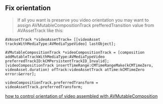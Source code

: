 ## Fix orientation

> If all you want is preserve you video orientation you may want to assign AVMutableCompositionTrack prefferedTransition value from AVAssetTrack like this:

```objc
AVAssetTrack *videoAssetTrack= [[videoAsset tracksWithMediaType:AVMediaTypeVideo] lastObject];

AVMutableCompositionTrack *videoCompositionTrack = [composition addMutableTrackWithMediaType:AVMediaTypeVideo preferredTrackID:kCMPersistentTrackID_Invalid];
[videoCompositionTrack insertTimeRange:CMTimeRangeMake(kCMTimeZero, videoAsset.duration) ofTrack:videoAssetTrack atTime:kCMTimeZero error:&error];

videoCompositionTrack.preferredTransform = videoAssetTrack.preferredTransform;
```

[how to control orientation of video assembled with AVMutableComposition](https://stackoverflow.com/questions/4175060/how-to-control-orientation-of-video-assembled-with-avmutablecomposition)
